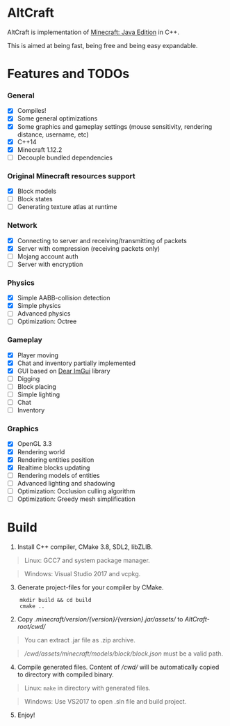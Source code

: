# AltCraft
AltCraft is implementation of [Minecraft: Java Edition](https://minecraft.net) in C++.

This is aimed at being fast, being free and being easy expandable.
# Features and TODOs
### General
- [x] Compiles!
- [x] Some general optimizations
- [x] Some graphics and gameplay settings (mouse sensitivity, rendering distance, username, etc)
- [x] C++14
- [x] Minecraft 1.12.2
- [ ] Decouple bundled dependencies
### Original Minecraft resources support
- [x] Block models
- [ ] Block states
- [ ] Generating texture atlas at runtime
### Network
- [x] Connecting to server and receiving/transmitting of packets
- [x] Server with compression (receiving packets only)
- [ ] Mojang account auth
- [ ] Server with encryption
### Physics
- [x] Simple AABB-collision detection
- [x] Simple physics
- [ ] Advanced physics
- [ ] Optimization: Octree
### Gameplay
- [x] Player moving
- [x] Chat and inventory partially implemented
- [x] GUI based on [Dear ImGui](https://github.com/ocornut/imgui) library
- [ ] Digging
- [ ] Block placing
- [ ] Simple lighting
- [ ] Chat
- [ ] Inventory
### Graphics
- [x] OpenGL 3.3
- [x] Rendering world
- [x] Rendering entities position
- [x] Realtime blocks updating
- [ ] Rendering models of entities
- [ ] Advanced lighting and shadowing
- [ ] Optimization: Occlusion culling algorithm
- [ ] Optimization: Greedy mesh simplification

# Build
1. Install C++ compiler, CMake 3.8, SDL2, libZLIB.
>Linux: GCC7 and system package manager.

>Windows: Visual Studio 2017 and vcpkg.
3. Generate project-files for your compiler by CMake.
```
    mkdir build && cd build
    cmake ..
```
2. Copy *.minecraft/version/{version}/{version}.jar/assets/* to *AltCraft-root/cwd/*
>You can extract .jar file as .zip archive.

>*/cwd/assets/minecraft/models/block/block.json* must be a valid path.
4. Compile generated files. Content of */cwd/* will be automatically copied to directory with compiled binary.
>Linux: `make` in directory with generated files.

>Windows: Use VS2017 to open .sln file and build project.
5. Enjoy!
